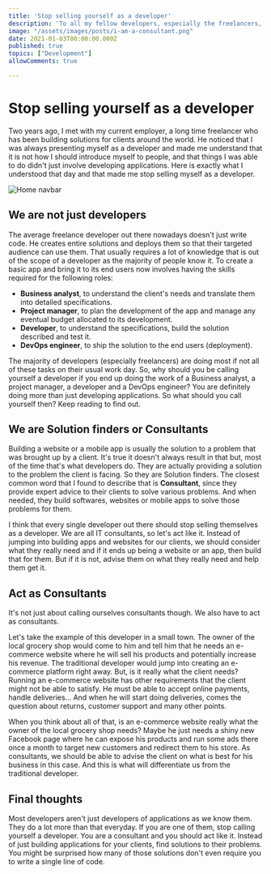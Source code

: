 ```yaml
---
title: 'Stop selling yourself as a developer'
description: 'To all my fellow developers, especially the freelancers, stop selling yourselves as developers. You are consultants! That''s it.'
image: "/assets/images/posts/i-am-a-consultant.png"
date: 2021-01-03T00:00:00.000Z
published: true
topics: ["Development"]
allowComments: true

---
```

# Stop selling yourself as a developer

Two years ago, I met with my current employer, a long time freelancer who has been building solutions for clients around the world. He noticed that I was always presenting myself as a developer and made me understand that it is not how I should introduce myself to people, and that things I was able to do didn't just involve developing applications. Here is exactly what I understood that day and that made me stop selling myself as a developer.

![Home navbar](/assets/images/posts/i-am-a-consultant.png)

## We are not just developers

The average freelance developer out there nowadays doesn't just write code. He creates entire solutions and deploys them so that their targeted audience can use them. That usually requires a lot of knowledge that is out of the scope of a developer as the majority of people know it. To create a basic app and bring it to its end users now involves having the skills required for the following roles:

* **Business analyst**, to understand the client's needs and translate them into detailed specifications.
* **Project manager**, to plan the development of the app and manage any eventual budget allocated to its development.
* **Developer**, to understand the specifications, build the solution described and test it.
* **DevOps engineer**, to ship the solution to the end users (deployment).

The majority of developers (especially freelancers) are doing most if not all of these tasks on their usual work day. So, why should you be calling yourself a developer if you end up doing the work of a Business analyst, a project manager, a developer and a DevOps engineer? You are definitely doing more than just developing applications. So what should you call yourself then? Keep reading to find out.

## We are Solution finders or Consultants

Building a website or a mobile app is usually the solution to a problem that was brought up by a client. It's true it doesn't always result in that but, most of the time that's what developers do. They are actually providing a solution to the problem the client is facing. So they are Solution finders. The closest common word that I found to describe that is **Consultant**, since they provide expert advice to their clients to solve various problems. And when needed, they build softwares, websites or mobile apps to solve those problems for them.

I think that every single developer out there should stop selling themselves as a developer. We are all IT consultants, so let's act like it. Instead of jumping into building apps and websites for our clients, we should consider what they really need and if it ends up being a website or an app, then build that for them. But if it is not, advise them on what they really need and help them get it.

## Act as Consultants

It's not just about calling ourselves consultants though. We also have to act as consultants.

Let's take the example of this developer in a small town. The owner of the local grocery shop would come to him and tell him that he needs an e-commerce website where he will sell his products and potentially increase his revenue. The traditional developer would jump into creating an e-commerce platform right away. But, is it really what the client needs? Running an e-commerce website has other requirements that the client might not be able to satisfy. He must be able to accept online payments, handle deliveries... And when he will start doing deliveries, comes the question about returns, customer support and many other points.

When you think about all of that, is an e-commerce website really what the owner of the local grocery shop needs? Maybe he just needs a shiny new Facebook page where he can expose his products and run some ads there once a month to target new customers and redirect them to his store. As consultants, we should be able to advise the client on what is best for his business in this case. And this is what will differentiate us from the traditional developer.

## Final thoughts

Most developers aren't just developers of applications as we know them. They do a lot more than that everyday. If you are one of them, stop calling yourself a developer. You are a consultant and you should act like it. Instead of just building applications for your clients, find solutions to their problems. You might be surprised how many of those solutions don't even require you to write a single line of code.
